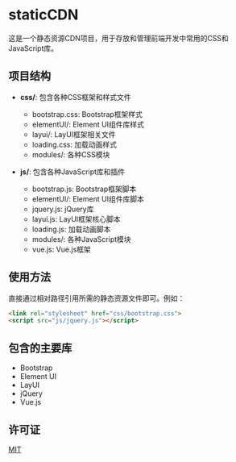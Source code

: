 # staticCDN

这是一个静态资源CDN项目，用于存放和管理前端开发中常用的CSS和JavaScript库。

## 项目结构

- **css/**: 包含各种CSS框架和样式文件
  - bootstrap.css: Bootstrap框架样式
  - elementUI/: Element UI组件库样式
  - layui/: LayUI框架相关文件
  - loading.css: 加载动画样式
  - modules/: 各种CSS模块

- **js/**: 包含各种JavaScript库和插件
  - bootstrap.js: Bootstrap框架脚本
  - elementUI/: Element UI组件库脚本
  - jquery.js: jQuery库
  - layui.js: LayUI框架核心脚本
  - loading.js: 加载动画脚本
  - modules/: 各种JavaScript模块
  - vue.js: Vue.js框架

## 使用方法

直接通过相对路径引用所需的静态资源文件即可。例如：
```html
<link rel="stylesheet" href="css/bootstrap.css">
<script src="js/jquery.js"></script>
```

## 包含的主要库

- Bootstrap
- Element UI
- LayUI
- jQuery
- Vue.js

## 许可证

[MIT](LICENSE)